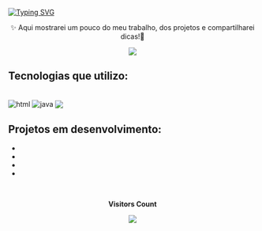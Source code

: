 
[![Typing SVG](https://readme-typing-svg.herokuapp.com/?color=55F3FC&size=35&center=true&vCenter=true&width=1000&lines=WELCOME+TO+MY+PROFILE!!;I'm+18+years+old;I+am+from+SP;I+study+systems+development+at+SENAI;Be+Welcome!+:%29)](https://git.io/typing-svg)

<p align="center">✨ Aqui mostrarei um pouco do meu trabalho, dos projetos e compartilharei dicas!👋</p>

<div align="center"><img src="https://github-readme-stats.vercel.app/api?username=HyRss&show_icons=true&theme=radical"></div> 



## Tecnologias que utilizo:

<div style="display: inline_block"><br/>
    <img src="https://img.shields.io/badge/HTML5-E34F26?style=for-the-badge&logo=html5&logoColor=white" align="center" alt="html" />
    <img src="https://img.shields.io/badge/Java-ED8B00?style=for-the-badge&logo=openjdk&logoColor=white" align="center" alt="java" />
    <img src="https://img.shields.io/badge/CSS3-1572B6?style=for-the-badge&logo=css3&logoColor=white" align="center" alt"css" />
</div>

## Projetos em desenvolvimento:
- 
-
-
-

<div align="center">
<br><p align="centre"><b>Visitors Count</b></p>  
<p align="center"><img align="center" src="https://profile-counter.glitch.me/{HyRss}/count.svg" /></p> 
<br></div>
